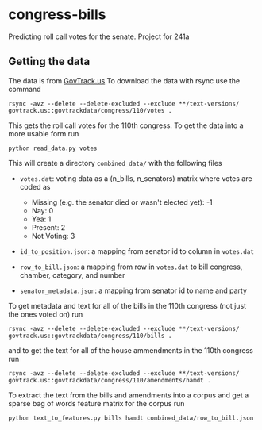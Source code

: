 # congress-bills
Predicting roll call votes for the senate. Project for 241a

## Getting the data
The data is from [GovTrack.us](https://www.govtrack.us/developers/data) To download the data with rsync use the command
```
rsync -avz --delete --delete-excluded --exclude **/text-versions/ 	govtrack.us::govtrackdata/congress/110/votes .
```
This gets the roll call votes for the 110th congress. To get the data into a more usable form run

```
python read_data.py votes
```

This will create a directory `combined_data/` with the following files
- `votes.dat`: voting data as a (n_bills, n_senators) matrix where votes are coded as 
    - Missing (e.g. the senator died or wasn't elected yet): -1
    - Nay: 0
    - Yea: 1
    - Present: 2
    - Not Voting: 3

- `id_to_position.json`: a mapping from senator id to column in `votes.dat`
- `row_to_bill.json`: a mapping from row in `votes.dat` to bill congress, chamber, category, and number
- `senator_metadata.json`: a mapping from senator id to name and party

To get metadata and text for all of the bills in the 110th congress (not just the ones voted on) run
```
rsync -avz --delete --delete-excluded --exclude **/text-versions/ 	govtrack.us::govtrackdata/congress/110/bills .
```
and to get the text for all of the house ammendments in the 110th congress run
```
rsync -avz --delete --delete-excluded --exclude **/text-versions/ 	govtrack.us::govtrackdata/congress/110/amendments/hamdt .
```
To extract the text from the bills and amendments into a corpus and get a sparse bag of words feature matrix for the corpus run
```
python text_to_features.py bills hamdt combined_data/row_to_bill.json
```